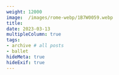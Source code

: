 ```yaml
---
weight: 12000
image:  /images/rome-webp/1B7W0059.webp
title:
date: 2023-03-13
multipleColumn: true
tags:
- archive # all posts
- ballet
hideMeta: true
hideExif: true
---
```


